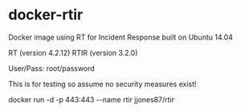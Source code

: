 # docker-rtir

Docker image using RT for Incident Response built on Ubuntu 14.04

RT (version 4.2.12)
RTIR (version 3.2.0)

User/Pass: root/password

This is for testing so assume no security measures exist!

docker run -d -p 443:443 --name rtir jjones87/rtir
